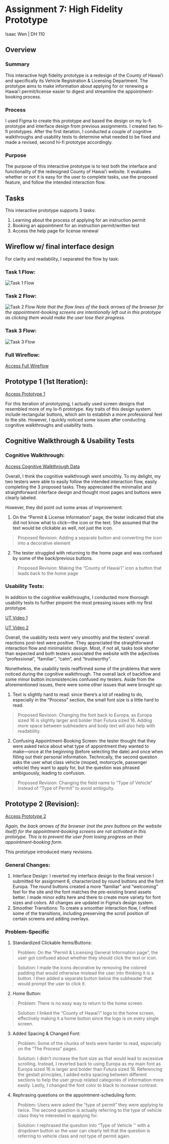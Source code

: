 # Assignment 7: High Fidelity Prototype
Isaac Wen | DH 110

## Overview
### Summary
This interactive high fidelity prototype is a redesign of the County of Hawai’i and specifically its Vehicle Registration & Licensing Department. 
The prototype aims to make information about applying for or renewing a Hawai’i permit/license easier to digest and streamline the appointment-booking process.

### Process
I used Figma to create this prototype and based the design on my lo-fi prototype and interface design from previous assignments. I created two hi-fi 
prototypes. After the first iteration, I conducted a couple of cognitive walkthroughs and usability tests to determine what needed to be fixed and made a 
revised, second hi-fi prototype accordingly.

### Purpose
The purpose of this interactive prototype is to test both the interface and functionality of the redesigned County of Hawai’i website. It evaluates whether or not it is easy for the user to complete tasks, use the proposed feature, and follow the intended interaction flow.


## Tasks
This interactive prototype supports 3 tasks:
1. Learning about the process of applying for an instruction permit
2. Booking an appointment for an instruction permit/written test
3. Access the help page for license renewal


## Wireflow w/ final interface design
For clarity and readability, I separated the flow by task:

### Task 1 Flow:
![Task 1 Flow](https://github.com/isaacwen01/DH110/blob/main/Assignments/A07/Task%201%20Flow.png)


### Task 2 Flow:
![Task 2 Flow](https://github.com/isaacwen01/DH110/blob/main/Assignments/A07/Task%202%20Flow.png)
*Note that the flow lines of the back arrows of the browser for the appointment-booking screens are intentionally left out in this 
prototype as clicking them would make the user lose their progress.*


### Task 3 Flow:
![Task 3 Flow](https://github.com/isaacwen01/DH110/blob/main/Assignments/A07/Task%203%20Flow.png)


### Full Wireflow:
[Access Full Wireflow](https://www.figma.com/file/FiP5xIDKEKWrtnXJAAugWU/DH-110-Project?node-id=213%3A15634)


## Prototype 1 (1st Iteration):
[Access Prototype 1](https://www.figma.com/proto/FiP5xIDKEKWrtnXJAAugWU/DH-110-Project?node-id=115%3A1046&scaling=scale-down&page-id=99%3A163&starting-point-node-id=115%3A1046)

For this iteration of prototyping, I actually used screen designs that resembled more of my lo-fi prototype. Key traits of this design system include 
rectangular buttons, which aim to establish a more professional feel to the site. However, I quickly noticed some issues after conducting cognitive 
walkthroughs and usability tests.


## Cognitive Walkthrough & Usability Tests

### Cognitive Walkthrough:
[Access Cognitive Walkthrough Data](https://docs.google.com/spreadsheets/d/15HXr6no3cgMHEjqRma5v7XQxy8vVqJVEQpGMI2l1gDA/edit?usp=sharing)

Overall, I think the cognitive walkthrough went smoothly. To my delight, my two testers were able to easily follow the intended interaction flow, easily completing the 3 proposed tasks. They appreciated the minimalist and straightforward interface design and thought most pages and buttons were clearly labeled. 

However, they did point out some areas of improvement:

1. On the “Permit & License Information” page, the tester indicated that she did not know what to click––the icon or the text. She assumed that the text would be clickable as well, not just the icon.
> Proposed Revision: Adding a separate button and converting the icon into a decorative element

2. The tester struggled with returning to the home page and was confused by some of the back/previous buttons.
> Proposed Revision: Making the “County of Hawai’i” icon a button that leads back to the home page

### Usability Tests:
In addition to the cognitive walkthroughs, I conducted more thorough usability tests to further pinpoint the most pressing issues with my first prototype.

[UT Video 1](https://drive.google.com/file/d/1Yd5SM7ljVbs4LsvQaUd9k8Y4E6J-q2FV/view?usp=sharing)

[UT Video 2](https://drive.google.com/file/d/14fCDqkEHyfmko2HS9EKUh2M1nBCFlGBB/view?usp=sharing)

Overall, the usability tests went very smoothly and the testers’ overall reactions post-test were positive. They appreciated the straightforward interaction flow and minimalistic design. Most, if not all, tasks took shorter than expected and both testers associated the website with the adjectives “professional”, “familiar”, “calm”, and “trustworthy”.

Nonetheless, the usability tests reaffirmed some of the problems that were noticed during the cognitive walkthrough. The overall lack of backflow and some minor button inconsistencies confused my testers. Aside from the aforementioned issues, there were some other issues that were brought up:

1. Text is slightly hard to read: since there’s a lot of reading to do, especially in the “Process” section, the small font size is a little hard to read.
> Proposed Revision: Changing the font back to Europa, as Europa sized 16 is slightly larger and bolder than Futura sized 16. Adding more space between subheaders and body text will also help with readability.

2. Confusing Appointment-Booking Screen: the tester thought that they were asked twice about what type of appointment they wanted to make––once at the beginning (before selecting the date) and once when filling out their personal information. Technically, the second question asks the user what class vehicle (moped, motorcycle, passenger vehicle) they want to apply for, but the question was phrased ambiguously, leading to confusion.
> Proposed Revision: Changing the field name to “Type of Vehicle” instead of “Type of Permit” to avoid ambiguity.


## Prototype 2 (Revision):

[Access Prototype 2](https://www.figma.com/proto/FiP5xIDKEKWrtnXJAAugWU/DH-110-Project?node-id=179%3A1110&scaling=scale-down&page-id=179%3A1087&starting-point-node-id=179%3A1110)

*Again, the back arrows of the browser (not the prev buttons on the website itself) for the appointment-booking screens are not activated in this prototype. This is to prevent the user from losing progress on their appointment-booking form.*

This prototype introduced many revisions.

### General Changes:
1. Interface Design: I reverted my interface design to the final version I submitted for assignment 6, characterized by round buttons and the font Europa. The round buttons created a more “familiar” and “welcoming” feel for the site and the font matches the pre-existing brand assets better. I made minor edits here and there to create more variety for font sizes and colors. All changes are updated in Figma’s design system.
2. Smoother Transitions: To create a smoother interaction flow, I refined some of the transitions, including preserving the scroll position of certain screens and adding overlays.

### Problem-Specific
1. Standardized Clickable Items/Buttons:
> Problem: On the “Permit & Licensing General Information page”, the user got confused about whether they should click the text or icon.

> Solution: I made the icons decorative by removing the colored padding that would otherwise mislead the user into thinking it is a button. I then added a separate button below the subheader that would prompt the user to click it.


2. Home Button:
> Problem: There is no easy way to return to the home screen.

> Solution: I linked the “County of Hawai’i” logo to the home screen, effectively making it a home button since the logo is on every single screen.


3. Added Spacing & Changed Font:
> Problem: Some of the chunks of texts were harder to read, especially on the “The Process” pages.

> Solution: I didn’t increase the font size as that would lead to excessive scrolling. Instead, I reverted back to using Europa as my main font as Europa sized 16 is larger and bolder than Futura sized 16. Referencing the gestalt principles, I added extra spacing between different sections to help the user group related categories of information more easily. Lastly, I changed the font color to black to increase contrast.


4. Rephrasing questions on the appointment-scheduling form:
> Problem: Users were asked the “type of permit” they were applying to twice. The second question is actually referring to the type of vehicle class they’re interested in applying for.

> Solution: I rephrased the question into “Type of Vehicle '' with a dropdown button so the user can clearly tell that the question is referring to vehicle class and not type of permit again. 
